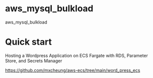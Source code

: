 # aws_mysql_bulkload
aws_mysql_bulkload


# Quick start
Hosting a Wordpress Application on ECS Fargate with RDS, Parameter Store, and Secrets Manager

https://github.com/mxcheung/aws-ecs/tree/main/word_press_ecs

